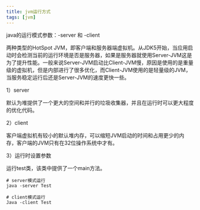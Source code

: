 ```yaml
---
title: jvm运行方式
tags: [jvm]
---
```


java的运行模式参数：-server 和 -client

两种类型的HotSpot JVM，即客户端和服务器端虚拟机。从JDK5开始，当应用启动时会检测当前的运行环境是否是服务器，如果是服务器就使用Server-JVM这是为了提升性能。一般来说Server-JVM启动比Client-JVM慢，原因是使用的是重量级的虚拟机，但是内部进行了很多优化，而Client-JVM使用的是轻量级的JVM，当服务稳定运行后还是Server-JVM的速度更快一些。

1）server

默认为堆提供了一个更大的空间和并行的垃圾收集器，并且在运行时可以更大程度的优化代码。

2）client

客户端虚拟机有较小的默认堆内存，可以缩短JVM启动的时间和占用更少的内存，客户端的JVM只有在32位操作系统中才有。

3）运行时设置参数

运行test类，该类中提供了一个main方法。

```
# server模式运行
java -server Test

# client模式运行
Java -client Test
```